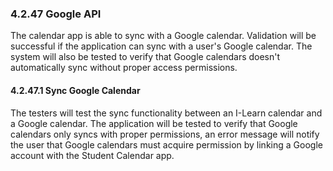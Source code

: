 ### 4.2.47 Google API

The calendar app is able to sync with a Google calendar. Validation will be successful if the application can sync with a user's Google calendar. The system will also be tested to verify that Google calendars doesn't automatically sync without proper access permissions. 

#### 4.2.47.1 Sync Google Calendar

The testers will test the sync functionality between an I-Learn calendar and a Google calendar. The application will be tested to verify that Google calendars only syncs with proper permissions, an error message will notify the user that Google calendars must acquire permission by linking a Google account with the Student Calendar app. 